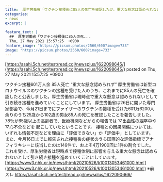 ```yaml
---
title:  厚生労働省「ワクチン接種後に85人の死亡を確認したが、重大な懸念は認められない」  ★3  
categories:
- news
excerpt: |
  
feature_text: |
  ##  厚生労働省「ワクチン接種後に85人の死...
  Thu, 27 May 2021 15:57:25  +0900
feature_image: "https://picsum.photos/2560/600?image=733"
image: "https://picsum.photos/2560/600?image=733"
---
```


[https://asahi.5ch.net/test/read.cgi/newsplus/1622098645/](https://asahi.5ch.net/test/read.cgi/newsplus/1622098645/)
posted on Thu, 27 May 2021 15:57:25  +0900

<!--more-->

ワクチン接種601万人余 85人死亡 “重大な懸念認められず” 厚生労働省は新型コロナウイルスのワクチンの接種を受けた人のうち、これまでに85人の死亡を確認したと公表しました。厚生労働省は現時点で重大な懸念は認められないとして引き続き接種を進めていくことにしています。 厚生労働省は26日に開いた専門家部会で、今月21日までにファイザーのワクチンの接種を受けた601万6200人余りのうち25歳から102歳の男女85人の死亡を確認したことを報告しました。 78％が65歳以上の高齢者で、医療機関などからの報告では ▽出血性の脳卒中や ▽心不全などを 起こしていたということです。 接種との因果関係については、いずれも情報不足などを理由に「評価できない」か「評価中」としています。 また、今月16日までに報告された接種後の症状のうち国際的な評価指標でアナフィラキシーに該当したのは146件で、およそ4万1900回に1件の割合でした。 これを受け、厚生労働省は現時点で接種体制に影響を与える重大な懸念は認められないとして引き続き接種を進めていくことにしています。 [https://www3.nhk.or.jp/news/html/20210526/k10013053461000.html](https://www3.nhk.or.jp/news/html/20210526/k10013053461000.html) ※前スレ https://asahi.5ch.net/test/read.cgi/newsplus/1622090666/
